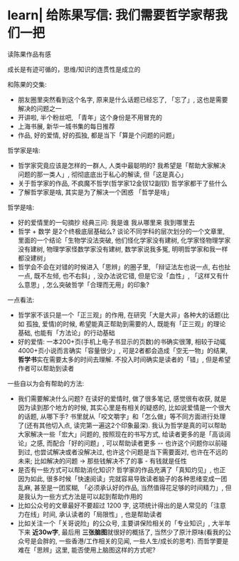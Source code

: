 # learn| 给陈果写信: 我们需要哲学家帮我们一把

读陈果作品有感

成长是有迹可循的，思维/知识的连贯性是成立的

和陈果的交集:

- 朋友圈里突然看到这个名字, 原来是什么话题已经忘了, 「忘了」, 这也是需要解决的问题之一
- 开讲啦, 半个粉丝吧, 「青年」这个身份是不用冒充的
- 上海书展, 新华一城书集的每日推荐
- 作品, 好的爱情, 好的孤独, 都是当下「算是个问题的问题」

哲学家是啥:

- 哲学家究竟应该是怎样的一群人, 人类中最聪明的? 我希望是「帮助大家解决问题的那一类人」, 彻彻底底出于私心的解读, 但「这是真心」
- 关于哲学家的作品, 不疯魔不哲学(哲学家12金钗12副钗) 哲学家都干了些什么
- 了解哲学家是啥, 其实是为了解决一个困惑 「哲学是啥」

哲学是啥:

- 好的爱情里的一句摘抄 经典三问: 我是谁 我从哪里来 我到哪里去
- 哲学 + 数学 是2个终极底层基础么? 谈论不同学科的层次划分的一个文章里, 里面的一个结论「生物学没法突破, 他们怪化学家没有建树, 化学家怪物理学家没有建树, 物理学家怪数学家没有建树, 数学家说我多冤, 明明哲学家和我一样都没建树」
- 哲学会不会在对错的时候进入「思辨」的圈子里, 「辩证法左也说一点, 右也扯一点, 既不左倾, 也不右斜」, 没办法说它错, 但是它没「血性」, 「这样又有什么意思」, 怎么突破哲学「合理而无用」的印象?

一点看法:

- 哲学家不该只是一个「正三观」的作用, 在研究「大是大非」各种大的话题(比如 孤独, 爱情)的时候, 希望能真正帮助到需要的人, 既能有「正三观」的理论基础, 也能有「方法论」的行动基础
- 好的爱情: 一本200+页(手机上电子书显示的页数)的书确实很薄, 相较于动辄4000+页小说而言确实「容量很少」, 可是2者都会造成「空无一物」的结果, **哲学书**实在需要太多的时间去理解. 不投入时间确实是读者的「错」, 但是希望作者可以帮助到读者

一些自以为会有帮助的方法:

- 我们需要解决什么问题? 在读好的爱情时, 做了很多笔记, 感觉很有收获, 就是因为读到那个地方的时候, 其实心里是有相关的疑惑的, 比如说爱情是一个很大的话题, 从哪下手? 书里就从「咬文嚼字」和「怎么做」等不同方面进行处理了(还有其他切入点, 读完第一遍这2个印象最深). 我认为哲学是真的可以帮助大家解决一些「宏大」问题的, 按照现在的书写方式, 给读者更多的是「高谈阔论」之感, 而配合「好的问题」, 可以帮助读者更多 -- 也许这个问题你以前碰到过, 也尝试解决或者没解决过, 也许这个问题是当下需要面对, 也许在不远的未来; 比如解决的问题 -> 那些钱解决不了的事 - 有钱就是任性
- 是否有一些方式可以帮助消化知识? 哲学家的作品充满了「真知灼见」, 也正因为如此, 很多时候「快速阅读」完就容易导致读者脑子的各种思绪变成一团乱麻, 甚至是一团浆糊, 「必须承认好的作品, 当然值得花足够的时间精力」, 但是我认为一些方式方法是可以起到帮助作用的
- 比如公众号的文章最好不要超过 1200 字, 这项统计得出的是人常见的「注意力在线」时间, 承认读者的「局限性」, 也是帮助读者
- 比如关注一个「关哥说险」的公众号, 主要讲保险相关的「专业知识」, 大半年下来 **近30w字**, 最后用 **三张脑图**就很好的概括了, 当然少了原汁原味(看我的公众号是会胖的, 一些香港/工作相关的见闻, 一些人生/成长的思考). 而哲学要是难在「思辨」这里, 能否使用上脑图这样的方式呢?